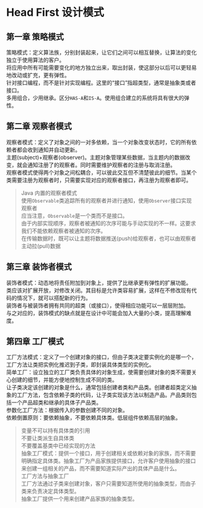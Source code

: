 # Head First 设计模式

## 第一章 策略模式
策略模式：定义算法族，分别封装起来，让它们之间可以相互替换，让算法的变化独立于使用算法的客户。  
将应用中所有可能需要变化的地方独立出来，取出封装，使这部分以后可以更轻易地改动或扩充，更有弹性。  
针对接口编程，而不是针对实现编程。这里的“接口”指超类型，通常是抽象类或者接口。  
多用组合，少用继承。区分`HAS-A`和`IS-A`。使用组合建立的系统将具有很大的弹性。

## 第二章 观察者模式
观察者模式：定义了对象之间的一对多依赖，当一个对象改变状态时，它的所有依赖者都会收到通知并自动更新。  
主题(subject)+观察者(observer)。主题对象管理某些数据，当主题内的数据改变，就会通知注册了的观察者。同时需要维护观察者的注册与取消注册。  
观察者模式使得两个对象之间松耦合，可以彼此交互但不清楚彼此的细节。当某个类需要注册为观察者时，只需要实现对应的观察者接口，再注册为观察者即可。  
> Java 内置的观察者模式  
> 使用`Observable`类追踪所有的观察者并进行通知，使用`Observer`接口实现观察者  
> 应当注意，`Observable`是一个类而不是接口。  
> 由于内部实现顺序，观察者被通知的次序可能与手动实现的不一样。这要求我们不能依赖观察者被通知的次序。  
在传输数据时，既可以让主题将数据推送(push)给观察者，也可以由观察者主动拉(pull)数据

## 第三章 装饰者模式
装饰者模式：动态地将责任附加到对象上，提供了比继承更有弹性的扩展功能。  
类应该对扩展开放，对修改关闭。其目标是允许类容易扩展，这样在不修改现有代码的情况下，就可以搭配新的行为。  
装饰者与被装饰者拥有共同的超类（或接口），使得相应功能可以一层层附加。  
与之对应的，装饰模式的缺点就是在设计中可能会加入大量的小类，提高理解难度。

## 第四章 工厂模式
工厂方法模式：定义了一个创建对象的接口，但由子类决定要实例化的是哪一个，工厂方法让类把实例化推迟到子类，即封装具体类型的实例化。  
简单工厂：设立独立的工厂类负责具体的对象生成，使需要创建对象的类不需要关心创建的细节，并能方便地控制生成不同的类。  
让子类决定该创建的对象是什么，通常包括创建者类和产品类。创建者超类定义抽象的工厂方法，包含依赖子类的代码，让子类实现该方法以制造产品。产品类则包括一个产品超类和继承的具体子产品类。  
参数化工厂方法：根据传入的参数创建不同的对象。  
依赖倒置原则：要依赖抽象，不要依赖具体类。低层组件依赖高层的抽象。  
> 变量不可以持有具体类的引用  
> 不要让类派生自具体类  
> 不要覆盖基类中已经实现的方法  
抽象工厂模式：提供一个接口，用于创建相关或依赖对象的家族，而不需要明确指定具体类。抽象工厂为产品家族提供接口，允许客户使用抽象的接口来创建一组相关的产品，而不需要知道实际产出的具体产品是什么。  
> 工厂方法与抽象工厂  
> 工厂方法通过子类来创建对象，客户只需要知道所使用的抽象类型，而由子类来负责决定具体类型。  
> 抽象工厂提供一个用来创建产品家族的抽象类型。
